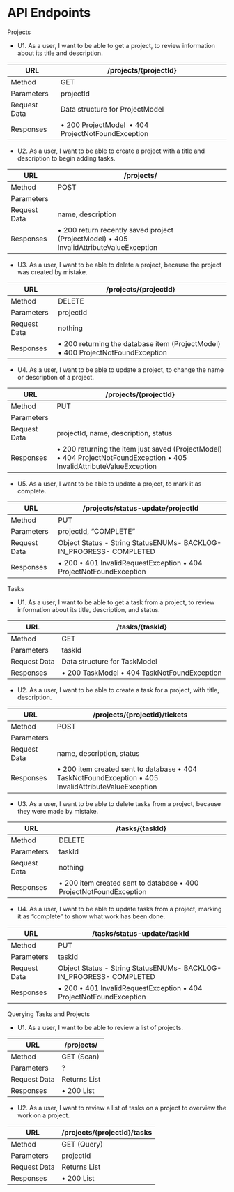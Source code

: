 # **API Endpoints**

Projects

- U1. As a user, I want to be able to get a project, to review information about its title and description.

| URL | /projects/{projectId}                              |
| --- |----------------------------------------------------|
| Method | GET                                                |
| Parameters | projectId                                          |
| Request Data | Data structure for ProjectModel                    |
| Responses | • 200 ProjectModel  • 404 ProjectNotFoundException |
- U2. As a user, I want to be able to create a project with a title and description to begin adding tasks.

| URL | /projects/                                                                              |
| --- |-----------------------------------------------------------------------------------------|
| Method | POST                                                                                    |
| Parameters |                                                                                         |
| Request Data | name, description                                                                       |
| Responses | • 200 return recently saved project (ProjectModel) • 405 InvalidAttributeValueException |
- U3. As a user, I want to be able to delete a project, because the project was created by mistake.

| URL | /projects/{projectId}                                                           |
| --- |---------------------------------------------------------------------------------|
| Method | DELETE                                                                          |
| Parameters | projectId                                                                       |
| Request Data | nothing                                                                         |
| Responses | • 200 returning the database item (ProjectModel) • 400 ProjectNotFoundException |
- U4. As a user, I want to be able to update a project, to change the name or description of a project.

| URL | /projects/{projectId}                                                                                                  |
| --- |------------------------------------------------------------------------------------------------------------------------|
| Method | PUT                                                                                                                    |
| Parameters |                                                                                                                        |
| Request Data | projectId, name, description, status                                                                                   |
| Responses | • 200 returning the item just saved (ProjectModel) • 404 ProjectNotFoundException • 405 InvalidAttributeValueException |
- U5. As a user, I want to be able to update a project, to mark it as complete.

| URL | /projects/status-update/projectId                                   |
| --- |---------------------------------------------------------------------|
| Method | PUT                                                                 |
| Parameters | projectId, “COMPLETE”                                               |
| Request Data | Object Status - String StatusENUMs- BACKLOG- IN_PROGRESS- COMPLETED |
| Responses | • 200 • 401 InvalidRequestException • 404 ProjectNotFoundException  |

Tasks

- U1. As a user, I want to be able to get a task from a project, to review information about its title, description, and status.

| URL | /tasks/{taskId}                             |
| --- |---------------------------------------------|
| Method | GET                                         |
| Parameters | taskId                                      |
| Request Data | Data structure for TaskModel                |
| Responses | • 200 TaskModel • 404 TaskNotFoundException |
- U2. As a user, I want to be able to create a task for a project, with title, description.

| URL |  /projects/{projectid}/tickets                                                                                           |
| --- |------------------------------------------------------------------------------------------------------|
| Method | POST                                                                                                 |
| Parameters |                                                                                                      |
| Request Data | name, description, status                                                                            |
| Responses | • 200 item created sent to database • 404 TaskNotFoundException • 405 InvalidAttributeValueException |
- U3. As a user, I want to be able to delete tasks from a project, because they were made by mistake.

| URL | /tasks/{taskId}                                                    |
| --- |--------------------------------------------------------------------|
| Method | DELETE                                                             |
| Parameters | taskId                                                             |
| Request Data | nothing                                                            |
| Responses | • 200 item created sent to database • 400 ProjectNotFoundException |
- U4. As a user, I want to be able to update tasks from a project, marking it as “complete” to show what work has been done.

| URL | /tasks/status-update/taskId                                         |
| --- |---------------------------------------------------------------------|
| Method | PUT                                                                 |
| Parameters | taskId                                                              |
| Request Data | Object Status - String StatusENUMs- BACKLOG- IN_PROGRESS- COMPLETED |
| Responses | • 200 • 401 InvalidRequestException • 404 ProjectNotFoundException  |

Querying Tasks and Projects

- U1. As a user, I want to be able to review a list of projects.

| URL | /projects/ |
| --- | --- |
| Method | GET (Scan) |
| Parameters | ? |
| Request Data | Returns List<ProjectModel> |
| Responses | • 200 List<ProjectModel> |
- U2. As a user, I want to review a list of tasks on a project to overview the work on a project.

| URL | /projects/{projectId}/tasks |
| --- | --- |
| Method | GET (Query) |
| Parameters | projectId |
| Request Data | Returns List<TaskModels> |
| Responses | • 200 List<TaskModels> |